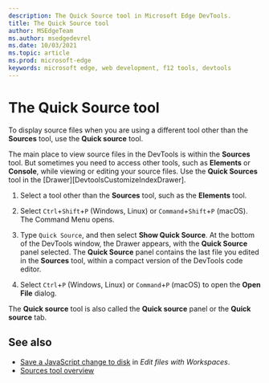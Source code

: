 ```yaml
---
description: The Quick Source tool in Microsoft Edge DevTools.
title: The Quick Source tool
author: MSEdgeTeam
ms.author: msedgedevrel
ms.date: 10/03/2021
ms.topic: article
ms.prod: microsoft-edge
keywords: microsoft edge, web development, f12 tools, devtools
---
```

# The Quick Source tool

To display source files when you are using a different tool other than the **Sources** tool, use the **Quick source** tool.

<!-- copied this section from:
* [Displaying source files when using a different tool](../sources/index.md#displaying-source-files-when-using-a-different-tool) in _Sources tool overview_
-->

The main place to view source files in the DevTools is within the **Sources** tool.  But sometimes you need to access other tools, such as **Elements** or **Console**, while viewing or editing your source files.  Use the **Quick Sources** tool in the [Drawer][DevtoolsCustomizeIndexDrawer].

1.  Select a tool other than the **Sources** tool, such as the **Elements** tool.

1.  Select `Ctrl`+`Shift`+`P` \(Windows, Linux\) or `Command`+`Shift`+`P` \(macOS\).  The Command Menu opens.

1.  Type `Quick Source`, and then select **Show Quick Source**.  At the bottom of the DevTools window, the Drawer appears, with the **Quick Source** panel selected.  The **Quick Source** panel contains the last file you edited in the **Sources** tool, within a compact version of the DevTools code editor.

1.  Select `Ctrl`+`P` \(Windows, Linux\) or `Command`+`P` \(macOS\) to open the **Open File** dialog.


The **Quick source** tool is also called the **Quick source** panel or the **Quick source** tab.

<!-- not in other doc doc set -->


<!-- ====================================================================== -->
## See also

* [Save a JavaScript change to disk](../workspaces/index.md#step-4-save-a-javascript-change-to-disk) in _Edit files with Workspaces_.
* [Sources tool overview](../sources/index.md)

